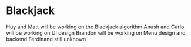# Blackjack
Huy and Matt will be working on the Blackjack algorithm
Anush and Carlo will be working on UI design 
Brandon will be working on Menu design and backend
Ferdinand still unknown
